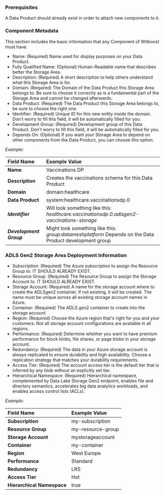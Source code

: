 ### Prerequisites

A Data Product should already exist in order to attach new components to it.

### Component Metadata

This section includes the basic information that any Component of Witboost must have:

- Name: (Required) Name used for display purposes on your Data Product.
- Fully Qualified Name: (Optional) Human-Readable name that describes better the Storage Area.
- Description: (Required) A short description to help others understand what this Storage Area is for.
- Domain: (Required) The Domain of the Data Product this Storage Area belongs to. Be sure to choose it correctly as is a fundamental part of the Storage Area and cannot be changed afterwards.
- Data Product: (Required) The Data Product this Storage Area belongs to, be sure to choose the right one.
- Identifier: (Required) Unique ID for this new entity inside the domain. Don't worry to fill this field, it will be automatically filled for you.
- Development Group: (Required) Development group of this Data Product. Don't worry to fill this field, it will be automatically filled for you.
- Depends On: (Optional) If you want your Storage Area to depend on other components from the Data Product, you can choose this option.

*Example:*

| Field Name              | Example Value                                                                                          |
|:------------------------|:-------------------------------------------------------------------------------------------------------|
| **Name**                | Vaccinations DP                                                                                        |
| **Description**         | Creates the vaccinations schema for this Data Product                                                  |
| **Domain**              | domain:healthcare                                                                                      |
| **Data Product**        | system:healthcare.vaccinationsdp.0                                                                     |
| ***Identifier***        | Will look something like this: *healthcare.vaccinationsdp.0.adlsgen2-vaccinations-storage*             |
| ***Development Group*** | Might look something like this: *group:datameshplatform* Depends on the Data Product development group |

### ADLS Gen2 Storage Area Deployment Information

- Subscription: (Required) The Azure subscription to assign the Resource Group to. IT SHOULD ALREADY EXIST.
- Resource Group: (Required) The Resource Group to assign the Storage Account to. IT SHOULD ALREADY EXIST.
- Storage Account: (Required) A name for the storage account where to create the ADLSgen2 container. If not existing, it will be created. The name must be unique across all existing storage account names in Azure.
- Container: (Required) The ADLS gen2 container to create into the storage account.
- Region: (Required) Choose the Azure region that's right for you and your customers. Not all storage account configurations are available in all regions.
- Performance: (Required) Determine whether you want to have premium performance for block blobs, file shares, or page blobs in your storage account.
- Redundancy: (Required) The data in your Azure storage account is always replicated to ensure durability and high availability. Choose a replication strategy that matches your durability requirements.
- Access Tier: (Required) The account access tier is the default tier that is inferred by any blob without an explicitly set tier.
- Hierarchical Namespace: (Required) Hierarchical namespace, complemented by Data Lake Storage Gen2 endpoint, enables file and directory semantics, accelerates big data analytics workloads, and enables access control lists (ACLs).

*Example:*

| Field Name                 | Example Value     |
|:---------------------------|:------------------|
| **Subscription**           | my-subscription   |
| **Resource Group**         | my-resource-group |
| **Storage Account**        | mystorageaccount  |
| **Container**              | my-container      |
| **Region**                 | West Europe       |
| **Performance**            | Standard          |
| **Redundancy**             | LRS               |
| **Access Tier**            | Hot               |
| **Hierarchical Namespace** | true              |